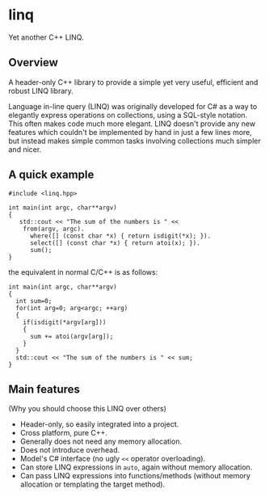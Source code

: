 # linq
Yet another C++ LINQ.

## Overview
A header-only C++ library to provide a simple yet very useful, efficient and robust LINQ library.

Language in-line query (LINQ) was originally developed for C# as a way to elegantly express operations on collections, using a SQL-style notation. This often makes code much more elegant. LINQ doesn't provide any new features which couldn't be implemented by hand in just a few lines more, but instead makes simple common tasks involving collections much simpler and nicer.

## A quick example

```
#include <linq.hpp>

int main(int argc, char**argv)
{
   std::cout << "The sum of the numbers is " << 
    from(argv, argc).
      where([] (const char *x) { return isdigit(*x); }).
      select([] (const char *x) { return atoi(x); }).
      sum();
}
```
the equivalent in normal C/C++ is as follows: 
```
int main(int argc, char**argv)
{
  int sum=0;
  for(int arg=0; arg<argc; ++arg)
  {
    if(isdigit(*argv[arg]))
    {
      sum += atoi(argv[arg]);
    }
  }
  std::cout << "The sum of the numbers is " << sum;
}
```

## Main features

(Why you should choose this LINQ over others)

* Header-only, so easily integrated into a project.
* Cross platform, pure C++.
* Generally does not need any memory allocation.
* Does not introduce overhead.
* Model's C# interface (no ugly ```<<``` operator overloading).
* Can store LINQ expressions in ```auto```, again without memory allocation.
* Can pass LINQ expressions into functions/methods (without memory allocation or templating the target method).
